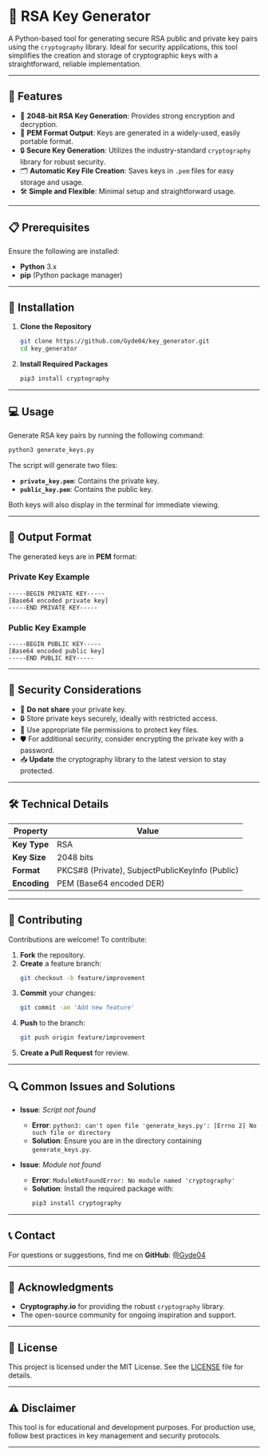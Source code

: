# 🔐 RSA Key Generator

A Python-based tool for generating secure RSA public and private key pairs using the `cryptography` library. Ideal for security applications, this tool simplifies the creation and storage of cryptographic keys with a straightforward, reliable implementation.

---

## 🚀 Features

- 🔑 **2048-bit RSA Key Generation**: Provides strong encryption and decryption.
- 📄 **PEM Format Output**: Keys are generated in a widely-used, easily portable format.
- 🔒 **Secure Key Generation**: Utilizes the industry-standard `cryptography` library for robust security.
- 🗂️ **Automatic Key File Creation**: Saves keys in `.pem` files for easy storage and usage.
- 🛠️ **Simple and Flexible**: Minimal setup and straightforward usage.

---

## 📋 Prerequisites

Ensure the following are installed:

- **Python** 3.x
- **pip** (Python package manager)

---

## 🔧 Installation

1. **Clone the Repository**
   ```bash
   git clone https://github.com/Gyde04/key_generator.git
   cd key_generator
   ```

2. **Install Required Packages**
   ```bash
   pip3 install cryptography
   ```

---

## 💻 Usage

Generate RSA key pairs by running the following command:

```bash
python3 generate_keys.py
```

The script will generate two files:
- **`private_key.pem`**: Contains the private key.
- **`public_key.pem`**: Contains the public key.

Both keys will also display in the terminal for immediate viewing.

---

## 📁 Output Format

The generated keys are in **PEM** format:

### Private Key Example
```
-----BEGIN PRIVATE KEY-----
[Base64 encoded private key]
-----END PRIVATE KEY-----
```

### Public Key Example
```
-----BEGIN PUBLIC KEY-----
[Base64 encoded public key]
-----END PUBLIC KEY-----
```

---

## 🔐 Security Considerations

- 🚫 **Do not share** your private key.
- 🔒 Store private keys securely, ideally with restricted access.
- 🔐 Use appropriate file permissions to protect key files.
- 🛡️ For additional security, consider encrypting the private key with a password.
- 📥 **Update** the cryptography library to the latest version to stay protected.

---

## 🛠️ Technical Details

| Property         | Value                 |
|------------------|-----------------------|
| **Key Type**     | RSA                   |
| **Key Size**     | 2048 bits             |
| **Format**       | PKCS#8 (Private), SubjectPublicKeyInfo (Public) |
| **Encoding**     | PEM (Base64 encoded DER) |

---

## 🤝 Contributing

Contributions are welcome! To contribute:

1. **Fork** the repository.
2. **Create** a feature branch:
   ```bash
   git checkout -b feature/improvement
   ```
3. **Commit** your changes:
   ```bash
   git commit -am 'Add new feature'
   ```
4. **Push** to the branch:
   ```bash
   git push origin feature/improvement
   ```
5. **Create a Pull Request** for review.

---

## 🔍 Common Issues and Solutions

- **Issue**: *Script not found*
  - **Error**: `python3: can't open file 'generate_keys.py': [Errno 2] No such file or directory`
  - **Solution**: Ensure you are in the directory containing `generate_keys.py`.

- **Issue**: *Module not found*
  - **Error**: `ModuleNotFoundError: No module named 'cryptography'`
  - **Solution**: Install the required package with:
    ```bash
    pip3 install cryptography
    ```

---

## 📞 Contact

For questions or suggestions, find me on **GitHub**: [@Gyde04](https://github.com/Gyde04)

---

## 🙏 Acknowledgments

- **Cryptography.io** for providing the robust `cryptography` library.
- The open-source community for ongoing inspiration and support.

---

## 📝 License
This project is licensed under the MIT License. See the [LICENSE](LICENSE) file for details.

---

## ⚠️ Disclaimer
This tool is for educational and development purposes. For production use, follow best practices in key management and security protocols.

---
